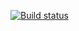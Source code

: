[![Build status](https://ci.appveyor.com/api/projects/status/ehtnorl9ofqp3thk?svg=true)](https://ci.appveyor.com/project/NikitaBez/hw4-selenide)
